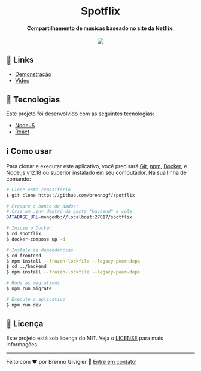 <h1 align="center">
    <br>
    Spotflix
</h1>
<h4 align="center">
  Compartilhamento de músicas baseado no site da Netflix.
</h4>
<p align="center">
  <img src="https://i.ibb.co/Jv0pFYs/Sem-t-tulo.png">
</p>

## :link: Links

- [Demonstração](https://spotflix.onrender.com/)
- [Vídeo](https://drive.google.com/file/d/1Ey4Rj4bZckln52HHouvDH3cbgxzsDvmN/preview)

## :rocket: Tecnologias

Este projeto foi desenvolvido com as seguintes tecnologias:

- [NodeJS](https://nodejs.org/)
- [React](https://reactjs.org/)
  
## :information_source: Como usar

Para clonar e executar este aplicativo, você precisará [Git](https://git-scm.com), [npm](https://www.npmjs.com), [Docker](https://www.docker.com), e [Node.js v12.18](https://nodejs.org/) ou superior instalado em seu computador. Na sua linha de comando:

```bash
# Clone este repositório
$ git clone https://github.com/brennogf/spotflix

# Prepare o banco de dados:
# Crie um .env dentro da pasta "backend" e cole:
DATABASE_URL=mongodb://localhost:27017/spotflix

# Inicie o Docker
$ cd spotflix
$ docker-compose up -d

# Instale as dependências
$ cd frontend
$ npm install --frozen-lockfile --legacy-peer-deps
$ cd ../backend
$ npm install --frozen-lockfile --legacy-peer-deps

# Rode as migrations
$ npm run migrate

# Execute o aplicativo
$ npm run dev
```

## :memo: Licença

Este projeto está sob licença do MIT. Veja o [LICENSE](https://github.com/brennogf/spotflix/blob/master/LICENSE) para mais informações.

---

Feito com ♥ por Brenno Givigier :wave: [Entre em contato!](https://www.linkedin.com/in/brenno-givigier/)
